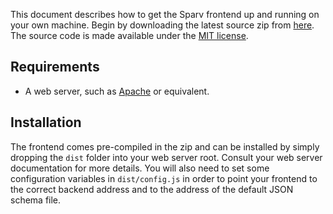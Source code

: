 This document describes how to get the Sparv frontend up and running on your own machine. Begin by downloading the latest source zip from [here](https://spraakbanken.gu.se/pub/sparv.dist/frontend). The source code is made available under the [MIT license](https://opensource.org/licenses/MIT).

## Requirements

* A web server, such as [Apache](http://httpd.apache.org/download.cgi) or equivalent.

## Installation

The frontend comes pre-compiled in the zip and can be installed by simply dropping the `dist` folder into your web server root. Consult your web server documentation for more details. You will also need to set some configuration variables in `dist/config.js` in order to point your frontend to the correct backend address and to the address of the default JSON schema file.
